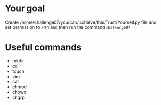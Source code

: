 

# Your goal
Create /home/challenge07/you/can/.achieve/this/Trust/Yourself.py file and set permission to 744 and then run the command `challenge07` 




# Useful commands
- mkdir
- cd
- touch
- vim
- cat 
- chmod
- chown
- chgrp
